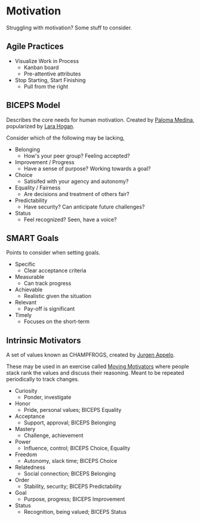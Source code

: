 # Motivation

Struggling with motivation? Some stuff to consider.

## Agile Practices

* Visualize Work in Process
  * Kanban board
  * Pre-attentive attributes
* Stop Starting, Start Finishing
  * Pull from the right

## BICEPS Model

Describes the core needs for human motivation. Created by [Paloma Medina](https://www.palomamedina.com/), popularized by [Lara Hogan](https://larahogan.me/).

Consider which of the following may be lacking,

* Belonging
  * How's your peer group? Feeling accepted?
* Improvement / ​Progress
  * Have a sense of purpose? Working towards a goal?
* Choice
  * Satisifed with your agency and autonomy?
* Equality / ​Fairness
  * Are decisions and treatment of others fair?
* Predictability
  * Have security? Can anticipate future challenges?
* Status
  * Feel recognized? Seen, have a voice?

## SMART Goals

Points to consider when setting goals.

* Specific
  * Clear acceptance criteria
* Measurable
  * Can track progress
* Achievable
  * Realistic given the situation
* Relevant
  * Pay-off is significant
* Timely
  * Focuses on the short-term

## Intrinsic Motivators

A set of values known as CHAMPFROGS, created by [Jurgen Appelo](https://jurgenappelo.com/).

These may be used in an exercise called [Moving Motivators](https://management30.com/practice/moving-motivators/) where people stack rank the values and discuss their reasoning. Meant to be repeated periodically to track changes.

* Curiosity
  * Ponder, investigate
* Honor
  * Pride, personal values; BICEPS Equality
* Acceptance
  * Support, approval; BICEPS Belonging
* Mastery
  * Challenge, achievement
* Power
  * Influence, control; BICEPS Choice, Equality
* Freedom
  * Autonomy, slack time; BICEPS Choice
* Relatedness
  * Social connection; BICEPS Belonging
* Order
  * Stability, security; BICEPS Predictability
* Goal
  * Purpose, progress; BICEPS Improvement
* Status
  * Recognition, being valued; BICEPS Status
